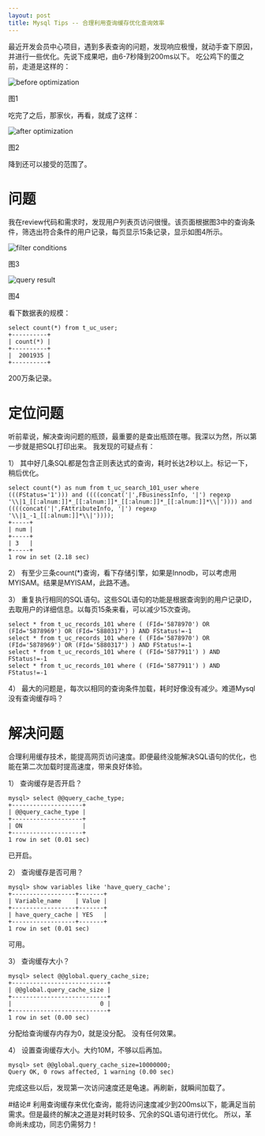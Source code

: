 ```yaml
---
layout: post
title: Mysql Tips -- 合理利用查询缓存优化查询效率
---
```


最近开发会员中心项目，遇到多表查询的问题，发现响应极慢，就动手查下原因，并进行一些优化。先说下成果吧，由6-7秒降到200ms以下。
吃公鸡下的蛋之前，走道是这样的：
 
![before optimization](http://spetacular.github.io/images/2015-03-08/before-optimization.png)

图1

吃完了之后，那家伙，再看，就成了这样：
 
![after optimization](http://spetacular.github.io/images/2015-03-08/after-optimization.png)

图2

降到还可以接受的范围了。

# 问题 #
我在review代码和需求时，发现用户列表页访问很慢。该页面根据图3中的查询条件，筛选出符合条件的用户记录，每页显示15条记录，显示如图4所示。
 
![filter conditions](http://spetacular.github.io/images/2015-03-08/filter-conditions.png)

图3

![query result](http://spetacular.github.io/images/2015-03-08/query-result.png)

图4

看下数据表的规模：

	select count(*) from t_uc_user;
	+----------+
	| count(*) |
	+----------+
	|  2001935 | 
	+----------+

 200万条记录。

# 定位问题 #
听前辈说，解决查询问题的瓶颈，最重要的是查出瓶颈在哪。我深以为然，所以第一步就是把SQL打印出来。
我发现的可疑点有：

1） 其中好几条SQL都是包含正则表达式的查询，耗时长达2秒以上。标记一下，稍后优化。

	select count(*) as num from t_uc_search_101_user where (((FStatus='1'))) and ((((concat('|',FBusinessInfo, '|') regexp '\\|1_[[:alnum:]]*_[[:alnum:]]*_[[:alnum:]]*_[[:alnum:]]*\\|')))) and ((((concat('|',FAttributeInfo, '|') regexp '\\|1_-1_[[:alnum:]]*\\|'))));
	+-----+
	| num |
	+-----+
	| 3   | 
	+-----+
	1 row in set (2.18 sec)

2） 有至少三条count(*)查询，看下存储引擎，如果是Innodb，可以考虑用MYISAM。结果是MYISAM，此路不通。



3） 重复执行相同的SQL语句。这些SQL语句的功能是根据查询到的用户记录ID，去取用户的详细信息。以每页15条来看，可以减少15次查询。

	select * from t_uc_records_101 where ( (FId='5878970') OR (FId='5878969') OR (FId='5880317') ) AND FStatus!=-1
	select * from t_uc_records_101 where ( (FId='5878970') OR (FId='5878969') OR (FId='5880317') ) AND FStatus!=-1
	select * from t_uc_records_101 where ( (FId='5877911') ) AND FStatus!=-1
	select * from t_uc_records_101 where ( (FId='5877911') ) AND FStatus!=-1



4） 最大的问题是，每次以相同的查询条件加载，耗时好像没有减少。难道Mysql没有查询缓存吗？

# 解决问题 #

合理利用缓存技术，能提高网页访问速度。即便最终没能解决SQL语句的优化，也能在第二次加载时提高速度，带来良好体验。

1） 查询缓存是否开启？

    mysql> select @@query_cache_type;
	+--------------------+
	| @@query_cache_type |
	+--------------------+
	| ON                 | 
	+--------------------+
	1 row in set (0.01 sec)

 已开启。
 
2） 查询缓存是否可用？

    mysql> show variables like 'have_query_cache';
	+------------------+-------+
	| Variable_name    | Value |
	+------------------+-------+
	| have_query_cache | YES   | 
	+------------------+-------+
	1 row in set (0.01 sec)

 可用。 

3） 查询缓存大小？

    mysql> select @@global.query_cache_size;
	+---------------------------+
	| @@global.query_cache_size |
	+---------------------------+
	|                         0 | 
	+---------------------------+
	1 row in set (0.00 sec)

 分配给查询缓存内存为0，就是没分配。  没有任何效果。

4） 设置查询缓存大小。大约10M，不够以后再加。

    mysql> set @@global.query_cache_size=10000000;
	Query OK, 0 rows affected, 1 warning (0.00 sec)

 完成这些以后，发现第一次访问速度还是龟速。再刷新，就瞬间加载了。

#结论#
利用查询缓存来优化查询，能将访问速度减少到200ms以下，能满足当前需求。但是最终的解决之道是对耗时较多、冗余的SQL语句进行优化。
所以，革命尚未成功，同志仍需努力！
